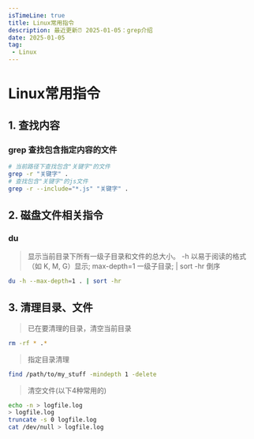 ```yaml
---
isTimeLine: true
title: Linux常用指令
description: 最近更新⏰ 2025-01-05：grep介绍
date: 2025-01-05
tag: 
 - Linux
---
```


# Linux常用指令

## 1. 查找内容
### grep 查找包含指定内容的文件

```bash
# 当前路径下查找包含"关键字"的文件
grep -r "关键字" .
# 查找包含"关键字"的js文件
grep -r --include="*.js" "关键字" .
```

## 2. 磁盘文件相关指令
###  du
> 显示当前目录下所有一级子目录和文件的总大小。 -h 以易于阅读的格式（如 K, M, G）显示; max-depth=1 一级子目录; | sort -hr 倒序

```bash
du -h --max-depth=1 . | sort -hr
```

## 3. 清理目录、文件
> 已在要清理的目录，清空当前目录
```bash
rm -rf * .*
```
> 指定目录清理
```bash
find /path/to/my_stuff -mindepth 1 -delete
```
> 清空文件(以下4种常用的)
```bash
echo -n > logfile.log
> logfile.log
truncate -s 0 logfile.log
cat /dev/null > logfile.log
```
